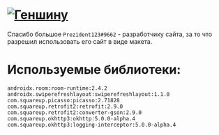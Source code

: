 # [![Геншину](https://img.shields.io/badge/Genshin-blue?style=for-the-badge&logo=genshin&logoColor=white)](https://genshin-journey.ml)
Спасибо большое `Prezident123#9662` - разработчику сайта, за то что разрешил использовать его сайт в виде макета.

# Используемые библиотеки:

```
androidx.room:room-runtime:2.4.2
androidx.swiperefreshlayout:swiperefreshlayout:1.1.0
com.squareup.picasso:picasso:2.71828
com.squareup.retrofit2:retrofit:2.9.0
com.squareup.retrofit2:converter-gson:2.9.0
com.squareup.okhttp3:okhttp:5.0.0-alpha.4
com.squareup.okhttp3:logging-interceptor:5.0.0-alpha.4
```
